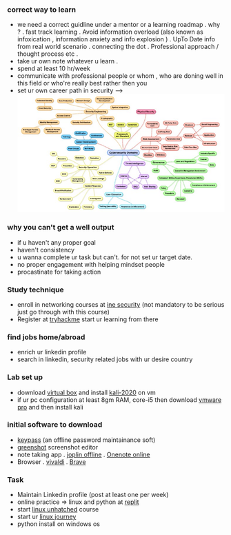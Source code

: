 ### correct way to learn 
 - we need a correct guidline under a mentor or  a learning roadmap . why ?
   . fast track learning
   . Avoid information overload (also known as infoxication , information anxiety and info explosion )
   . UpTo Date info from real world scenario
   . connecting the dot 
   . Professional approach  / thought process etc .
 - take ur own note whatever u learn .
 - spend at least 10 hr/week
 - communicate with professional people or whom , who are doning well in this field or who're really best rather then you 
 - set ur own career path in security -->
   ![career path image](../Images/cybr_sec_career_path.jpeg) 

 
### why you can't get a well output 
 - if u haven't any proper goal
 - haven't consistency 
 - u wanna complete ur task but can't.  for not set ur target date.
 - no proper engagement with helping mindset people 
 - procastinate for taking action
 

### Study technique 
 - enroll in networking courses at [ine security](https://my.ine.com/Networking/courses/d5652c82/ipv4-addressing-subnetting) (not mandatory to be serious just go through with this course)
 - Register at [tryhackme](https://tryhackme.com/hacktivities) start ur learning from there 


### find jobs home/abroad 
 - enrich ur linkedin profile 
 - search in linkedin, security related jobs with ur desire country

### Lab set up 
 - download [virtual box](https://www.virtualbox.org/wiki/Downloads) and install [kali-2020](https://kali.download/virtual-images/kali-2022.3/kali-linux-2022.3-virtualbox-amd64.7z) on vm 
 - if ur pc configuration at least 8gm RAM, core-i5 then download [vmware pro](https://customerconnect.vmware.com/en/downloads/info/slug/desktop_end_user_computing/vmware_workstation_pro/16_0#product_downloads) and then install kali


### initial software to download
 - [keypass]( https://keepass.info/download.html) (an offline password maintainance soft)
 - [greenshot](https://getgreenshot.org/downloads/) screenshot editor
 - note taking app 
   . [joplin offline](https://joplinapp.org/)
   . [Onenote online](https://www.onenote.com/download)
 - Browser
   . [vivaldi](https://downloads.vivaldi.com/stable/Vivaldi.5.4.2753.51.x64.exe) 
   . [Brave](https://laptop-updates.brave.com/latest/winx64)


### Task
 - Maintain Linkedin profile  (post at least one per week)
 - online practice =>  linux and python at [replit](https://replit.com/)
 - start [linux unhatched](https://www.netacad.com/courses/os-it/ndg-linux-unhatched) course
 - start ur [linux journey](https://linuxjourney.com/lesson/the-shell)
 - python install on windows os
